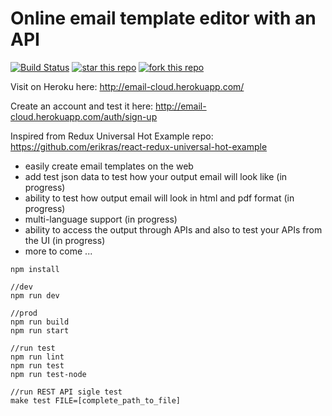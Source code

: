 # Online email template editor with an API

[![Build Status](https://travis-ci.org/liviuignat/email-templates.svg?branch=master)](https://travis-ci.org/liviuignat/email-templates)
[![star this repo](http://githubbadges.com/star.svg?user=liviuignat&repo=email-templates&style=default)](https://github.com/liviuignat/email-templates)
[![fork this repo](http://githubbadges.com/fork.svg?user=liviuignat&repo=email-templates&style=default)](https://github.com/liviuignat/email-templates/fork)

Visit on Heroku here: 
http://email-cloud.herokuapp.com/

Create an account and test it here: 
http://email-cloud.herokuapp.com/auth/sign-up

Inspired from Redux Universal Hot Example repo: 
https://github.com/erikras/react-redux-universal-hot-example

- easily create email templates on the web
- add test json data to test how your output email will look like (in progress)
- ability to test how output email will look in html and pdf format (in progress)
- multi-language support (in progress)
- ability to access the output through APIs and also to test your APIs from the UI (in progress)
- more to come ...

```
npm install

//dev
npm run dev

//prod
npm run build
npm run start

//run test
npm run lint
npm run test
npm run test-node

//run REST API sigle test
make test FILE=[complete_path_to_file]
```
